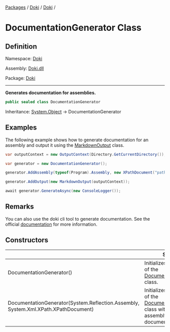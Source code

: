 [Packages](../../README.md) / [Doki](../README.md) / [Doki](README.md) / 

# DocumentationGenerator Class

## Definition

Namespace: [Doki](README.md)

Assembly: [Doki.dll](../README.md)

Package: [Doki](https://www.nuget.org/packages/Doki)

---

**Generates documentation for assemblies.**

```csharp
public sealed class DocumentationGenerator
```

Inheritance: [System.Object](https://learn.microsoft.com/en-us/dotnet/api/System.Object) → DocumentationGenerator

## Examples

The following example shows how to generate documentation for an assembly and output it using the [MarkdownOutput](../../Doki.Output.Markdown/Doki.Output.Markdown/Doki.Output.Markdown.MarkdownOutput.md) class.
```csharp
var outputContext = new OutputContext(Directory.GetCurrentDirectory());

var generator = new DocumentationGenerator();

generator.AddAssembly(typeof(Program).Assembly, new XPathDocument("path/to/assembly.xml"));

generator.AddOutput(new MarkdownOutput(outputContext));

await generator.GenerateAsync(new ConsoleLogger());
```


## Remarks

You can also use the doki cli tool to generate documentation. See the official [documentation](https://github.com/DavidVollmers/doki) for more information.

## Constructors

|   |Summary|
|---|---|
|DocumentationGenerator()|Initializes a new instance of the [DocumentationGenerator](Doki.DocumentationGenerator.md) class.|
|DocumentationGenerator(System.Reflection.Assembly, System.Xml.XPath.XPathDocument)|Initializes a new instance of the [DocumentationGenerator](Doki.DocumentationGenerator.md) class with the specified assembly and xml documentation.|


